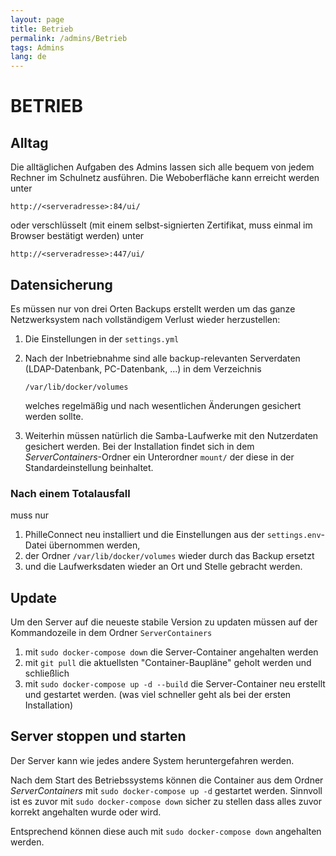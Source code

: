 ```yaml
---
layout: page
title: Betrieb
permalink: /admins/Betrieb
tags: Admins
lang: de
---
```


# **BETRIEB**

## Alltag

Die alltäglichen Aufgaben des Admins lassen sich alle bequem von jedem Rechner im Schulnetz ausführen. Die Weboberfläche kann erreicht werden unter

`http://<serveradresse>:84/ui/`

oder verschlüsselt (mit einem selbst-signierten Zertifikat, muss einmal im Browser bestätigt werden) unter

`http://<serveradresse>:447/ui/`

## Datensicherung

Es müssen nur von drei Orten Backups erstellt werden um das ganze Netzwerksystem nach vollständigem Verlust wieder herzustellen:

1. Die Einstellungen in der `settings.yml`

2. Nach der Inbetriebnahme sind alle backup-relevanten Serverdaten (LDAP-Datenbank, PC-Datenbank, ...) in dem Verzeichnis
    
    `/var/lib/docker/volumes`
    
    welches regelmäßig und nach wesentlichen Änderungen gesichert werden sollte.

3. Weiterhin müssen natürlich die Samba-Laufwerke mit den Nutzerdaten gesichert werden. Bei der Installation findet sich in dem _ServerContainers_-Ordner ein Unterordner `mount/` der diese in der Standardeinstellung beinhaltet.



### Nach einem Totalausfall

muss nur

1. PhilleConnect neu installiert und die Einstellungen aus der `settings.env`-Datei übernommen werden,
2. der Ordner `/var/lib/docker/volumes` wieder durch das Backup ersetzt
3. und die Laufwerksdaten wieder an Ort und Stelle gebracht werden.

## Update

Um den Server auf die neueste stabile Version zu updaten müssen auf der Kommandozeile in dem Ordner `ServerContainers`

1. mit `sudo docker-compose down` die Server-Container angehalten werden
2. mit `git pull` die aktuellsten "Container-Baupläne" geholt werden und schließlich
3. mit `sudo docker-compose up -d --build` die Server-Container neu erstellt und gestartet werden. (was viel schneller geht als bei der ersten Installation)

## Server stoppen und starten

Der Server kann wie jedes andere System heruntergefahren werden.

Nach dem Start des Betriebssystems können die Container aus dem Ordner _ServerContainers_ mit `sudo docker-compose up -d` gestartet werden. Sinnvoll ist es zuvor mit `sudo docker-compose down` sicher zu stellen dass alles zuvor korrekt angehalten wurde oder wird.

Entsprechend können diese auch mit `sudo docker-compose down` angehalten werden.
